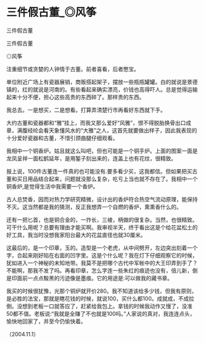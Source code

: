 # 三件假古董_◎风筝

三件假古董

三件假古董

◎风筝

注重细节或贪婪的人钟情于古董。前者喜看，后者憋宝。

单位附近广场上有瓷器展销，商贩搭起架子，摆放一些瓶瓶罐罐。白的就说是景德镇的，红的就说是河南的。有些看起来确实漂亮，价钱也高得吓人。总是觉得运输起来十分不便，担心这些高贵的东西碎了。那样贵的东西。

我总去。一是想买，二是想看。打算弄清楚行市再看好东西就下手。

大约古董和瓷器都和“雅”挂上，而我又那么爱好“风雅”，恨不得脱胎换骨出口成章，满腹经纶会看天象懂风水的“大雅”之人，这首先就要做出样子，因此我表现的十分爱好瓷器和古董，不惜引颈曲腿仔细观看。

我相中一个铜香炉。姑且就这么叫吧，但也可能是一个铜手炉。上面的图案一面是龙凤呈祥一面松鹤延年，是用錾子刻出来的，连盖上也有花纹，很精致。

报上说，100件古董连一件真的也可能没有.要多看少买，这我都信。但如果把买古董和买日用品结合起来，问题就没那么复杂，吃亏上当也就不存在了。我相中一个铜香炉,是觉得生活中我需要一个香炉。

古人总焚香，因而对热力学研究精微，设计出的香炉符合热空气流动原理，能保持不灭。这当然都是我的猜测，反正我想弄一个自燃的香炉，熏熏香什么的。

还有一把匕首，也是铜合金的，一拃长，三棱，柄做的很复杂。当然，也很精致。可干什么用呢？总要有理由才能买啊。我审视半天，终于看出这是个给花盆松土的好工具，我当时没想我家阳台最大的花盆直径也就30厘米。

这最后的，是一个印章，玉的。造型是一个老虎，从中间劈开，左边突出刻着一个字，合起来刚好陷在右面的凹字里。这是个什么呢？我在灯下仔细观察它的时候，犹如进入一个神秘的未知地带。我莫不是把哪个古代中军帐中的大王印弄到手了？不能啊，那我不发了吗。再看印章，怎么字连一些朱红的痕迹也没有，倍儿新，倒是印面前一点点黢黑的污迹像是墨痕。它的用途是:可以做我的藏书章。

我买的时候很犹豫，光那个铜炉就开价280。我不知道该给多少钱，但我有原则，是必胜的法宝，那就是瞎花钱的时候，就说100，买什么都100。成就成，不成拉倒。没想到老板一口就答应了，赶紧给我包上。拿钱的时候我动作又慢了，没准50都不值。老板说:“我就是全赚了不也就是100吗。”人家说的真对，我连连点头，愉快地回家了，并至今仍愉快着。

（2004.11.1）